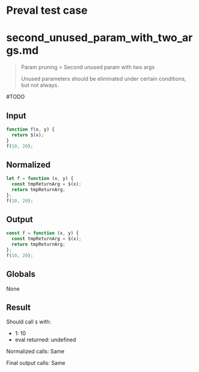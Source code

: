 # Preval test case

# second_unused_param_with_two_args.md

> Param pruning > Second unused param with two args
>
> Unused parameters should be eliminated under certain conditions, but not always.

#TODO

## Input

`````js filename=intro
function f(x, y) {
  return $(x);
}
f(10, 20);
`````

## Normalized

`````js filename=intro
let f = function (x, y) {
  const tmpReturnArg = $(x);
  return tmpReturnArg;
};
f(10, 20);
`````

## Output

`````js filename=intro
const f = function (x, y) {
  const tmpReturnArg = $(x);
  return tmpReturnArg;
};
f(10, 20);
`````

## Globals

None

## Result

Should call `$` with:
 - 1: 10
 - eval returned: undefined

Normalized calls: Same

Final output calls: Same
